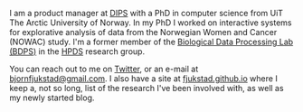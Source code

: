 I am a product manager at [DIPS](http://dips.no) with a PhD in computer
science from UiT The Arctic University of Norway. In my PhD I worked on
interactive systems for explorative analysis of data from the Norwegian Women
and Cancer (NOWAC) study. I'm a former member of the [Biological Data Processing
Lab (BDPS)](http://bdps.cs.uit.no/) in the [HPDS](http://hpds.cs.uit.no/)
research group. 

You can reach out to me on [Twitter](https://twitter.com/fjukstad), or an e-mail
at [bjornfjukstad@gmail.com](mailto:bjornfjukstad@gmail.com). I also have a site
at [fjukstad.github.io](http://fjukstad.github.io) where I keep a, not so long,
list of the research I've been involved with, as well as my newly started blog. 
